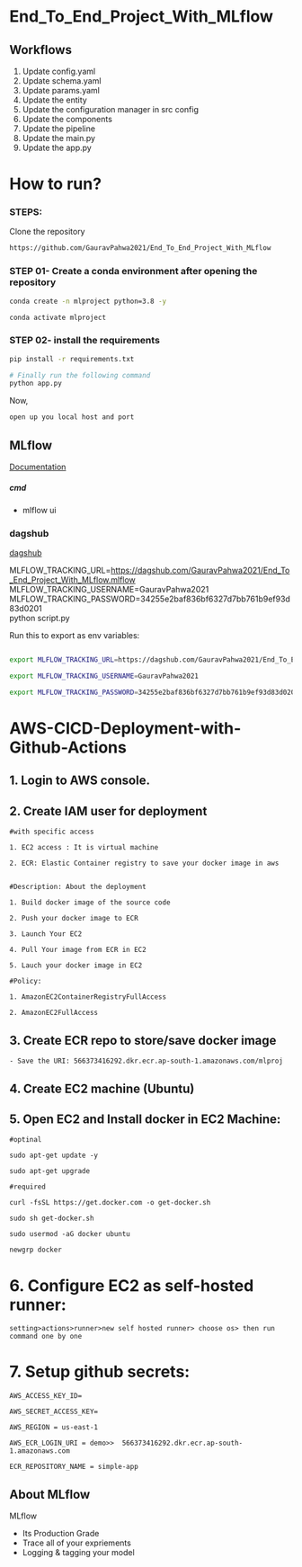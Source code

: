# End_To_End_Project_With_MLflow

## Workflows

1. Update config.yaml
2. Update schema.yaml
3. Update params.yaml
4. Update the entity
5. Update the configuration manager in src config
6. Update the components
7. Update the pipeline 
8. Update the main.py
9. Update the app.py


# How to run?
### STEPS:

Clone the repository

```bash
https://github.com/GauravPahwa2021/End_To_End_Project_With_MLflow
```
### STEP 01- Create a conda environment after opening the repository

```bash
conda create -n mlproject python=3.8 -y
```

```bash
conda activate mlproject
```


### STEP 02- install the requirements
```bash
pip install -r requirements.txt
```


```bash
# Finally run the following command
python app.py
```

Now,
```bash
open up you local host and port
```



## MLflow

[Documentation](https://mlflow.org/docs/latest/index.html)


##### cmd
- mlflow ui

### dagshub
[dagshub](https://dagshub.com/)

MLFLOW_TRACKING_URL=https://dagshub.com/GauravPahwa2021/End_To_End_Project_With_MLflow.mlflow \
MLFLOW_TRACKING_USERNAME=GauravPahwa2021 \
MLFLOW_TRACKING_PASSWORD=34255e2baf836bf6327d7bb761b9ef93d83d0201 \
python script.py

Run this to export as env variables:

```bash

export MLFLOW_TRACKING_URL=https://dagshub.com/GauravPahwa2021/End_To_End_Project_With_MLflow.mlflow

export MLFLOW_TRACKING_USERNAME=GauravPahwa2021  

export MLFLOW_TRACKING_PASSWORD=34255e2baf836bf6327d7bb761b9ef93d83d0201

```



# AWS-CICD-Deployment-with-Github-Actions

## 1. Login to AWS console.

## 2. Create IAM user for deployment

	#with specific access

	1. EC2 access : It is virtual machine

	2. ECR: Elastic Container registry to save your docker image in aws


	#Description: About the deployment

	1. Build docker image of the source code

	2. Push your docker image to ECR

	3. Launch Your EC2 

	4. Pull Your image from ECR in EC2

	5. Lauch your docker image in EC2

	#Policy:

	1. AmazonEC2ContainerRegistryFullAccess

	2. AmazonEC2FullAccess

	
## 3. Create ECR repo to store/save docker image
    - Save the URI: 566373416292.dkr.ecr.ap-south-1.amazonaws.com/mlproj

	
## 4. Create EC2 machine (Ubuntu) 

## 5. Open EC2 and Install docker in EC2 Machine:
	
	
	#optinal

	sudo apt-get update -y

	sudo apt-get upgrade
	
	#required

	curl -fsSL https://get.docker.com -o get-docker.sh

	sudo sh get-docker.sh

	sudo usermod -aG docker ubuntu

	newgrp docker
	
# 6. Configure EC2 as self-hosted runner:
    setting>actions>runner>new self hosted runner> choose os> then run command one by one


# 7. Setup github secrets:

    AWS_ACCESS_KEY_ID=

    AWS_SECRET_ACCESS_KEY=

    AWS_REGION = us-east-1

    AWS_ECR_LOGIN_URI = demo>>  566373416292.dkr.ecr.ap-south-1.amazonaws.com

    ECR_REPOSITORY_NAME = simple-app




## About MLflow 
MLflow

 - Its Production Grade
 - Trace all of your expriements
 - Logging & tagging your model



